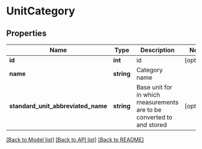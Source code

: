 # UnitCategory

## Properties
Name | Type | Description | Notes
------------ | ------------- | ------------- | -------------
**id** | **int** | id | [optional] 
**name** | **string** | Category name | 
**standard_unit_abbreviated_name** | **string** | Base unit for in which measurements are to be converted to and stored | [optional] 

[[Back to Model list]](../../README.md#documentation-for-models) [[Back to API list]](../../README.md#documentation-for-api-endpoints) [[Back to README]](../../README.md)
